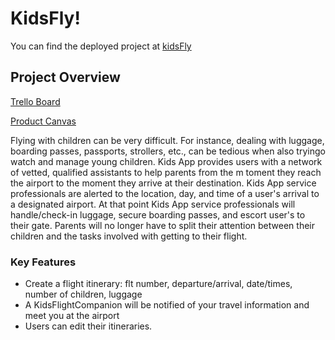 # KidsFly!

You can find the deployed project at [kidsFly](https://front-end-buf9zykkx.now.sh/)

## Project Overview

[Trello Board](https://trello.com/b/1VVzqNQG/kidsfly)

[Product Canvas](https://docs.google.com/document/d/1xbdPfOJWYaX0pYARc7ACCGHE3qiRmOxZ1GtF6D80E_s/edit#heading=h.u7ws0yjapii)

Flying with children can be very difficult.  For instance, dealing with luggage, boarding passes, passports, strollers, etc., can be tedious when also tryingo watch and manage young children. Kids App provides users with a network of vetted, qualified assistants to help parents from the m toment they reach the airport to the moment they arrive at their destination. 
Kids App service professionals are alerted to the location, day, and time of a user's arrival to a designated airport.  At that point Kids App service professionals will handle/check-in luggage, secure boarding passes, and escort user's to their gate.  Parents will no longer have to split their attention between their children and the tasks involved with getting to their flight. 

### Key Features

-    Create a flight itinerary: flt number, departure/arrival, date/times, number of children, luggage 
-    A KidsFlightCompanion will be notified of your travel information and meet you at the airport
-    Users can edit their itineraries. 